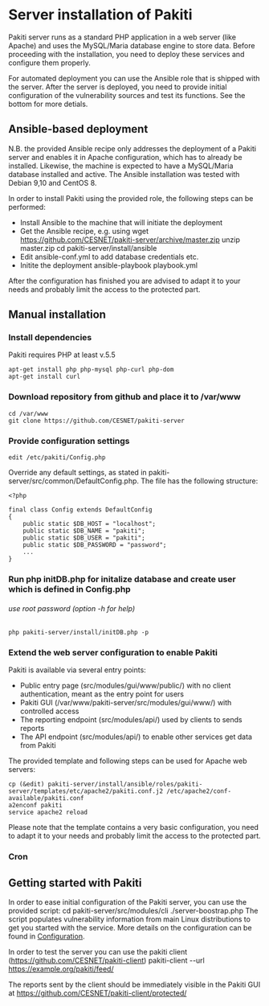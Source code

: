 # Server installation of Pakiti
Pakiti server runs as a standard PHP application in a web server (like Apache) and uses the MySQL/Maria
database engine to store data. Before proceeding with the installation, you need to deploy these services
and configure them properly.

For automated deployment you can use the Ansible role that is shipped with the server. After the server is deployed,
you need to provide initial configuration of the vulnerability sources and test its functions. See the bottom for
more detials.

## Ansible-based deployment
N.B. the provided Ansible recipe only addresses the deployment of a Pakiti server and enables it in Apache
configuration, which has to already be installed. Likewise, the machine is expected to have a MySQL/Maria
database installed and active. The Ansible installation was tested with Debian 9,10 and CentOS 8.

In order to install Pakiti using the provided role, the following steps can be performed:
- Install Ansible to the machine that will initiate the deployment
- Get the Ansible recipe, e.g. using
    wget https://github.com/CESNET/pakiti-server/archive/master.zip
    unzip master.zip
    cd pakiti-server/install/ansible
- Edit ansible-conf.yml to add database credentials etc.
- Initite the deployment
    ansible-playbook playbook.yml
    
After the configuration has finished you are advised to adapt it to your needs and probably limit the access to the protected part.

## Manual installation

### Install dependencies
Pakiti requires PHP at least v.5.5

    apt-get install php php-mysql php-curl php-dom
    apt-get install curl

### Download repository from github and place it to /var/www
    cd /var/www
    git clone https://github.com/CESNET/pakiti-server

### Provide configuration settings
    edit /etc/pakiti/Config.php

Override any default settings, as stated in pakiti-server/src/common/DefaultConfig.php. The file has the following structure:

    <?php
     
    final class Config extends DefaultConfig
    {
        public static $DB_HOST = "localhost";
        public static $DB_NAME = "pakiti";
        public static $DB_USER = "pakiti";
        public static $DB_PASSWORD = "password";
        ...
    }

### Run php initDB.php for initalize database and create user which is defined in Config.php
###### use root password (option -h for help)
    php pakiti-server/install/initDB.php -p

### Extend the web server configuration to enable Pakiti
Pakiti is available via several entry points:
- Public entry page (src/modules/gui/www/public/) with no client authentication, meant as the entry point for users
- Pakiti GUI (/var/www/pakiti-server/src/modules/gui/www/) with controlled access
- The reporting endpoint (src/modules/api/) used by clients to sends reports
- The API endpoint (src/modules/api/) to enable other services get data from Pakiti

The provided template and following steps can be used for Apache web servers:

    cp (&edit) pakiti-server/install/ansible/roles/pakiti-server/templates/etc/apache2/pakiti.conf.j2 /etc/apache2/conf-available/pakiti.conf 
    a2enconf pakiti
    service apache2 reload

Please note that the template contains a very basic configuration, you need to adapt it to your needs and probably limit the access to the protected part.

### Cron

## Getting started with Pakiti

In order to ease initial configuration of the Pakiti server, you can use the provided script:
    cd pakiti-server/src/modules/cli
    ./server-boostrap.php
The script populates vulnerability information from main Linux distributions to get you started with the service. More details on
the configuration can be found in [Configuration](configuration.md).

In order to test the server you can use the pakiti client (https://github.com/CESNET/pakiti-client)
    pakiti-client --url https://example.org/pakiti/feed/

The reports sent by the client should be immediately visible in the Pakiti GUI at https://github.com/CESNET/pakiti-client/protected/


